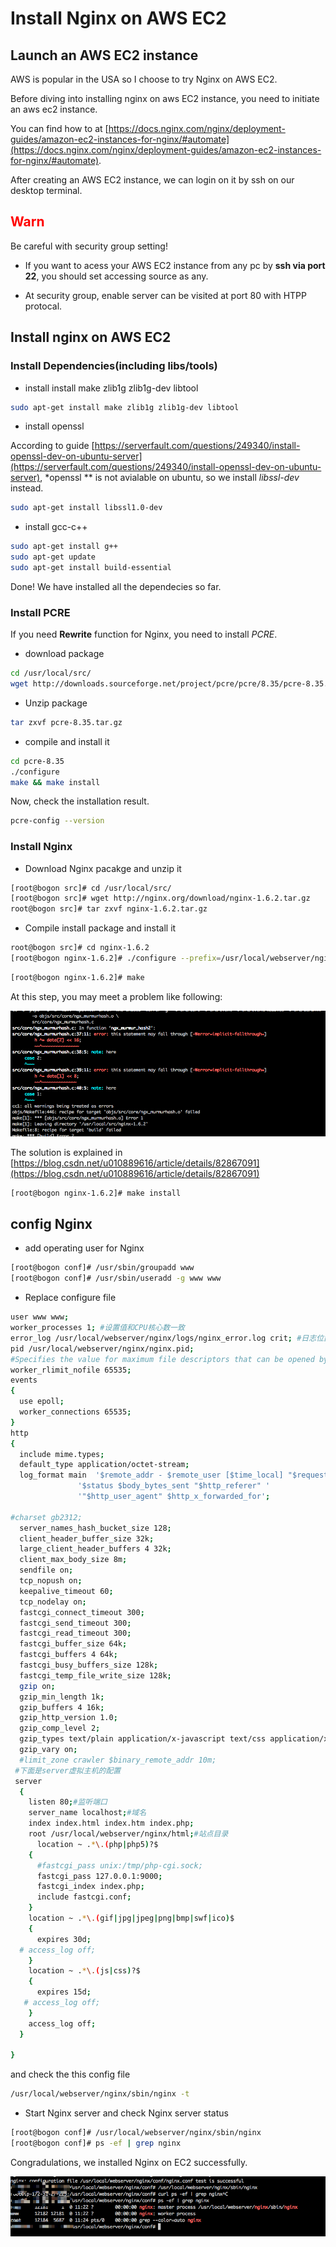 # Install Nginx on AWS EC2

## Launch an AWS EC2 instance

AWS is popular in the USA so I choose to try Nginx on AWS EC2.

Before diving into installing nginx on aws EC2 instance, you need to initiate an aws ec2 instance.

You can find how to at [https://docs.nginx.com/nginx/deployment-guides/amazon-ec2-instances-for-nginx/#automate](https://docs.nginx.com/nginx/deployment-guides/amazon-ec2-instances-for-nginx/#automate).

After creating an AWS EC2 instance, we can login on it by ssh on our desktop terminal.

<h2 style="color:red">Warn</h2>

Be careful with security group setting!

- If you want to acess your AWS EC2 instance from any pc by **ssh via port 22**, you should set accessing source as any.

- At security group, enable server can be visited at port 80 with HTPP protocal.

## Install nginx on AWS EC2

### Install Dependencies(including libs/tools)

- install install make zlib1g zlib1g-dev libtool

```bash
sudo apt-get install make zlib1g zlib1g-dev libtool
```

- install openssl

According to guide [https://serverfault.com/questions/249340/install-openssl-dev-on-ubuntu-server](https://serverfault.com/questions/249340/install-openssl-dev-on-ubuntu-server), *openssl ** is not avialable on ubuntu, so we install *libssl-dev* instead.

```bash
sudo apt-get install libssl1.0-dev
```

- install gcc-c++

```bash
sudo apt-get install g++
sudo apt-get update
sudo apt-get install build-essential
```

Done! We have installed all the dependecies so far.

### Install PCRE

If you need **Rewrite** function for Nginx, you need to install *PCRE*.

- download package

```bash
cd /usr/local/src/
wget http://downloads.sourceforge.net/project/pcre/pcre/8.35/pcre-8.35.tar.gz
```  

- Unzip package

```bash
tar zxvf pcre-8.35.tar.gz
```

- compile and install it

```bash
cd pcre-8.35
./configure
make && make install
```

Now, check the installation result.

```bash
pcre-config --version
```

### Install Nginx

- Download Nginx pacakge and unzip it

```bash
[root@bogon src]# cd /usr/local/src/
[root@bogon src]# wget http://nginx.org/download/nginx-1.6.2.tar.gz
root@bogon src]# tar zxvf nginx-1.6.2.tar.gz
```

- Compile install package and install it

```bash
root@bogon src]# cd nginx-1.6.2
[root@bogon nginx-1.6.2]# ./configure --prefix=/usr/local/webserver/nginx --with-http_stub_status_module --with-http_ssl_module --with-pcre=/usr/local/src/pcre-8.35
```

```bash
[root@bogon nginx-1.6.2]# make
```

At this step, you may meet a problem like following:

![Make problem](./MakeFailed.png)

The solution is explained in [https://blog.csdn.net/u010889616/article/details/82867091](https://blog.csdn.net/u010889616/article/details/82867091)

```bash
[root@bogon nginx-1.6.2]# make install
```

## config Nginx

- add operating user for Nginx

```bash
[root@bogon conf]# /usr/sbin/groupadd www
[root@bogon conf]# /usr/sbin/useradd -g www www
```

- Replace configure file

```bash
user www www;
worker_processes 1; #设置值和CPU核心数一致
error_log /usr/local/webserver/nginx/logs/nginx_error.log crit; #日志位置和日志级别
pid /usr/local/webserver/nginx/nginx.pid;
#Specifies the value for maximum file descriptors that can be opened by this process.
worker_rlimit_nofile 65535;
events
{
  use epoll;
  worker_connections 65535;
}
http
{
  include mime.types;
  default_type application/octet-stream;
  log_format main  '$remote_addr - $remote_user [$time_local] "$request" '
               '$status $body_bytes_sent "$http_referer" '
               '"$http_user_agent" $http_x_forwarded_for';
  
#charset gb2312;
  server_names_hash_bucket_size 128;
  client_header_buffer_size 32k;
  large_client_header_buffers 4 32k;
  client_max_body_size 8m;
  sendfile on;
  tcp_nopush on;
  keepalive_timeout 60;
  tcp_nodelay on;
  fastcgi_connect_timeout 300;
  fastcgi_send_timeout 300;
  fastcgi_read_timeout 300;
  fastcgi_buffer_size 64k;
  fastcgi_buffers 4 64k;
  fastcgi_busy_buffers_size 128k;
  fastcgi_temp_file_write_size 128k;
  gzip on;
  gzip_min_length 1k;
  gzip_buffers 4 16k;
  gzip_http_version 1.0;
  gzip_comp_level 2;
  gzip_types text/plain application/x-javascript text/css application/xml;
  gzip_vary on;
  #limit_zone crawler $binary_remote_addr 10m;
 #下面是server虚拟主机的配置
 server
  {
    listen 80;#监听端口
    server_name localhost;#域名
    index index.html index.htm index.php;
    root /usr/local/webserver/nginx/html;#站点目录
      location ~ .*\.(php|php5)?$
    {
      #fastcgi_pass unix:/tmp/php-cgi.sock;
      fastcgi_pass 127.0.0.1:9000;
      fastcgi_index index.php;
      include fastcgi.conf;
    }
    location ~ .*\.(gif|jpg|jpeg|png|bmp|swf|ico)$
    {
      expires 30d;
  # access_log off;
    }
    location ~ .*\.(js|css)?$
    {
      expires 15d;
   # access_log off;
    }
    access_log off;
  }

}
```

and check the this config file

```bash
/usr/local/webserver/nginx/sbin/nginx -t
```

- Start Nginx server and check Nginx server status

```bash
[root@bogon conf]# /usr/local/webserver/nginx/sbin/nginx
[root@bogon conf]# ps -ef | grep nginx
```

Congradulations, we installed Nginx on EC2 successfully.

![Installed](InstallDone.png)
